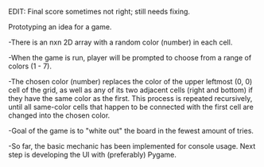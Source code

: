 EDIT: Final score sometimes not right; still needs fixing.

Prototyping an idea for a game.

-There is an nxn 2D array with a random color (number) in each cell. 

-When the game is run, player will be prompted to choose from a range of colors (1 - 7). 

-The chosen color (number) replaces the color of the upper leftmost (0, 0) cell of the grid, as well as any of its two adjacent cells (right and bottom) if they have the same color as the first. This process is repeated recursively, until all same-color cells that happen to be connected with the first cell are changed into the chosen color. 

-Goal of the game is to "white out" the board in the fewest amount of tries.

-So far, the basic mechanic has been implemented for console usage. Next step is developing the UI with (preferably) Pygame.